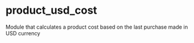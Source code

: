 product_usd_cost
================

Module that calculates a product cost based on the last purchase made in USD currency
